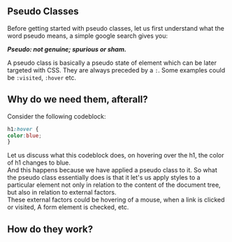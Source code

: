 ## Pseudo Classes
Before getting started with pseudo classes, let us first understand what the word pseudo means,
a simple google search gives you: <br/>

*__Pseudo: not genuine; spurious or sham.__* <br/>

A pseudo class is basically a pseudo state of element which can be later targeted with CSS.
They are always preceded by a `:`. Some examples could be `:visited`, `:hover` etc.

## Why do we need them, afterall?
Consider the following codeblock: <br/>
```css
h1:hover {
color:blue;
}
```
Let us discuss what this codeblock does, on hovering over the h1, the color of 
h1 changes to blue.<br/>
 And this happens because we have applied a pseudo class to it.
So what the pseudo class essentially does is that it let's us apply styles to a particular element
 not only in relation to the content of the document tree, but also in relation to external factors.
<br/>
These external factors could be hovering of a mouse, when a link is clicked or visited, 
A form element is checked, etc.

## How do they work?
